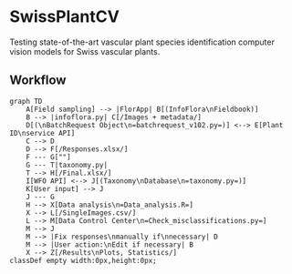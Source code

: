 # SwissPlantCV
Testing state-of-the-art vascular plant species identification computer vision models for Swiss vascular plants.

## Workflow
```mermaid
graph TD
    A[Field sampling] --> |FlorApp| B[(InfoFlora\nFieldbook)]
    B --> |infoflora.py| C[/Images + metadata/]
    D[(\nBatchRequest Object\n=batchrequest_v102.py=)] <--> E[Plant ID\nservice API]
    C --> D
    D --> F[/Responses.xlsx/]
    F --- G[""]
    G --- T|taxonomy.py|
    T --> H[/Final.xlsx/]
    I[WFO API] <--> J[(Taxonomy\nDatabase\n=taxonomy.py=)]
    K[User input] --> J
    J --- G
    H --> X[Data analysis\n=Data_analysis.R=]
    X --> L[/SingleImages.csv/]
    L --> M[Data Control Center\n=Check_misclassifications.py=]
    M --> J
    M --> |Fix responses\nmanually if\nnecessary| D
    M --> |User action:\nEdit if necessary| B
    X --> Z[/Results\nPlots, Statistics/]
classDef empty width:0px,height:0px;
```
